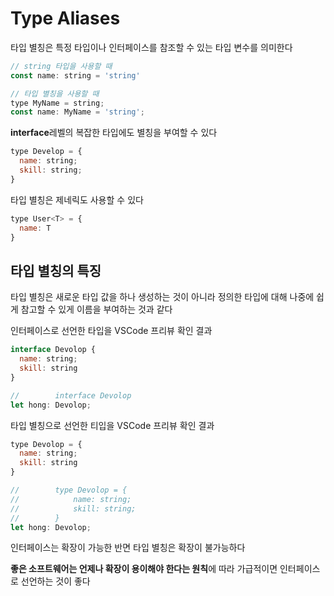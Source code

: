 # Type Aliases

타입 별칭은 특정 타입이나 인터페이스를 참조할 수 있는 타입 변수를 의미한다
```js
// string 타입을 사용할 때
const name: string = 'string'

// 타입 별칭을 사용할 때
type MyName = string;
const name: MyName = 'string';
```

**interface**레벨의 복잡한 타입에도 별칭을 부여할 수 있다
```js
type Develop = {
  name: string;
  skill: string;
}
```

타입 별칭은 제네릭도 사용할 수 있다
```js
type User<T> = {
  name: T
}
```


## 타입 별칭의 특징

타입 별칭은 새로운 타입 값을 하나 생성하는 것이 아니라 정의한 타입에 대해
나중에 쉽게 참고할 수 있게 이름을 부여하는 것과 같다

인터페이스로 선언한 타입을 VSCode 프리뷰 확인 결과
```js
interface Devolop {
  name: string;
  skill: string
}

//        interface Devolop
let hong: Devolop;
```

타입 별칭으로 선언한 티입을 VSCode 프리뷰 확인 결과
```js
type Devolop = {
  name: string;
  skill: string
}

//        type Devolop = {
//            name: string;
//            skill: string;
//        }
let hong: Devolop;
```

인터페이스는 확장이 가능한 반면
타입 별칭은 확장이 불가능하다

**좋은 소프트웨어는 언제나 확장이 용이해야 한다는 원칙**에 따라
가급적이면 인터페이스로 선언하는 것이 좋다